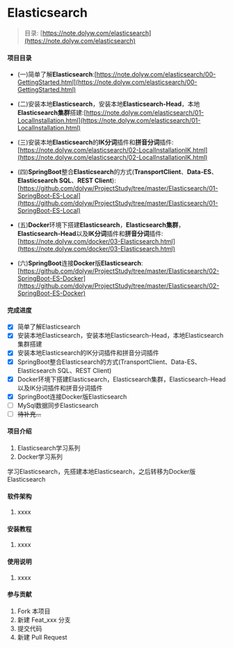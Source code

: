 # Elasticsearch

> 目录: [https://note.dolyw.com/elasticsearch](https://note.dolyw.com/elasticsearch)

#### 项目目录

* (一)简单了解**Elasticsearch**:[https://note.dolyw.com/elasticsearch/00-GettingStarted.html](https://note.dolyw.com/elasticsearch/00-GettingStarted.html)

* (二)安装本地**Elasticsearch**，安装本地**Elasticsearch-Head**，本地**Elasticsearch集群**搭建:[https://note.dolyw.com/elasticsearch/01-LocalInstallation.html](https://note.dolyw.com/elasticsearch/01-LocalInstallation.html)

* (三)安装本地**Elasticsearch**的**IK分词**插件和**拼音分词**插件:[https://note.dolyw.com/elasticsearch/02-LocalInstallationIK.html](https://note.dolyw.com/elasticsearch/02-LocalInstallationIK.html)

* (四)**SpringBoot**整合**Elasticsearch**的方式(**TransportClient**、**Data-ES**、**Elasticsearch SQL**、**REST Client**): [https://github.com/dolyw/ProjectStudy/tree/master/Elasticsearch/01-SpringBoot-ES-Local](https://github.com/dolyw/ProjectStudy/tree/master/Elasticsearch/01-SpringBoot-ES-Local)

* (五)**Docker**环境下搭建**Elasticsearch**，**Elasticsearch集群**，**Elasticsearch-Head**以及**IK分词**插件和**拼音分词**插件:[https://note.dolyw.com/docker/03-Elasticsearch.html](https://note.dolyw.com/docker/03-Elasticsearch.html)

* (六)**SpringBoot**连接**Docker**版**Elasticsearch**: [https://github.com/dolyw/ProjectStudy/tree/master/Elasticsearch/02-SpringBoot-ES-Docker](https://github.com/dolyw/ProjectStudy/tree/master/Elasticsearch/02-SpringBoot-ES-Docker)

#### 完成进度

- [x] 简单了解Elasticsearch
- [x] 安装本地Elasticsearch，安装本地Elasticsearch-Head，本地Elasticsearch集群搭建
- [x] 安装本地Elasticsearch的IK分词插件和拼音分词插件
- [x] SpringBoot整合Elasticsearch的方式(TransportClient、Data-ES、Elasticsearch SQL、REST Client)
- [x] Docker环境下搭建Elasticsearch，Elasticsearch集群，Elasticsearch-Head以及IK分词插件和拼音分词插件
- [x] SpringBoot连接Docker版Elasticsearch
- [ ] MySql数据同步Elasticsearch
- [ ] ~~待补充...~~

#### 项目介绍

1. Elasticsearch学习系列
2. Docker学习系列

学习Elasticsearch，先搭建本地Elasticsearch，之后转移为Docker版Elasticsearch

#### 软件架构

1. xxxx

#### 安装教程

1. xxxx

#### 使用说明

1. xxxx

#### 参与贡献

1. Fork 本项目
2. 新建 Feat_xxx 分支
3. 提交代码
4. 新建 Pull Request